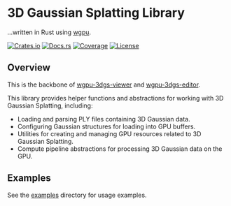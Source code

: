 # 3D Gaussian Splatting Library

...written in Rust using [wgpu](https://wgpu.rs/).

[![Crates.io](https://img.shields.io/crates/v/wgpu-3dgs-core)](https://crates.io/crates/wgpu-3dgs-core)
[![Docs.rs](https://img.shields.io/docsrs/wgpu-3dgs-core)](https://docs.rs/wgpu-3dgs-core/latest/wgpu_3dgs_core)
[![Coverage](https://img.shields.io/endpoint?url=https%3A%2F%2Fraw.githubusercontent.com%2FLioQing%2Fwgpu-3dgs-core%2Frefs%2Fheads%2Fmaster%2Fcoverage%2Fbadge.json
)](https://github.com/LioQing/wgpu-3dgs-core/tree/master/coverage)
[![License](https://img.shields.io/crates/l/wgpu-3dgs-core)](https://crates.io/crates/wgpu-3dgs-core)

## Overview

This is the backbone of [wgpu-3dgs-viewer](https://crates.io/crates/wgpu-3dgs-viewer) and [wgpu-3dgs-editor](https://crates.io/crates/wgpu-3dgs-editor).

This library provides helper functions and abstractions for working with 3D Gaussian Splatting, including:
- Loading and parsing PLY files containing 3D Gaussian data.
- Configuring Gaussian structures for loading into GPU buffers.
- Utilities for creating and managing GPU resources related to 3D Gaussian Splatting.
- Compute pipeline abstractions for processing 3D Gaussian data on the GPU.

## Examples

See the [examples](https://github.com/LioQing/wgpu-3dgs-core/tree/master/examples) directory for usage examples.

